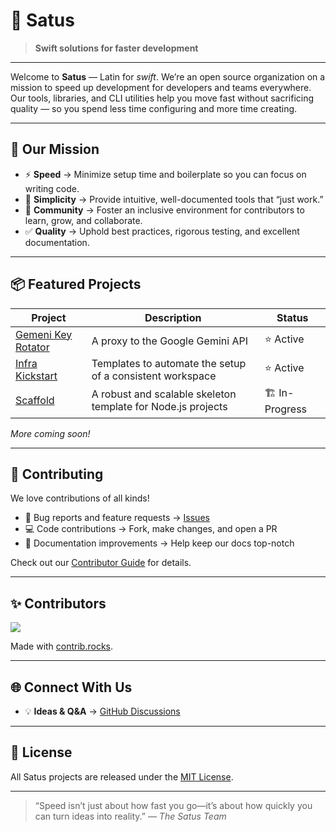 # 🚀 Satus

> **Swift solutions for faster development**

---

Welcome to **Satus** — Latin for _swift_. We’re an open source organization on a
mission to speed up development for developers and teams everywhere. Our tools,
libraries, and CLI utilities help you move fast without sacrificing quality — so
you spend less time configuring and more time creating.

---

## 🚀 Our Mission

- ⚡ **Speed** → Minimize setup time and boilerplate so you can focus on writing
  code.
- 🔧 **Simplicity** → Provide intuitive, well-documented tools that “just work.”
- 🤝 **Community** → Foster an inclusive environment for contributors to learn,
  grow, and collaborate.
- ✅ **Quality** → Uphold best practices, rigorous testing, and excellent
  documentation.

---

## 📦 Featured Projects

| Project                                                              | Description                                                  | Status         |
| -------------------------------------------------------------------- | ------------------------------------------------------------ | -------------- |
| [Gemeni Key Rotator](https://github.com/satusdev/gemeni-key-rotator) | A proxy to the Google Gemini API                             | ⭐ Active      |
| [Infra Kickstart](https://github.com/satusdev/infra-kickstart)       | Templates to automate the setup of a consistent workspace    | ⭐ Active      |
| [Scaffold](https://github.com/satusdev/scaffold)                     | A robust and scalable skeleton template for Node.js projects | 🏗️ In-Progress |

_More coming soon!_

---

## 🤝 Contributing

We love contributions of all kinds!

- 🐛 Bug reports and feature requests →
  [Issues](https://github.com/satusdev/issues)
- 💻 Code contributions → Fork, make changes, and open a PR
- 📝 Documentation improvements → Help keep our docs top-notch

Check out our [Contributor Guide](CONTRIBUTING.md) for details.

---

## ✨ Contributors

<a href="https://github.com/satusdev/graphs/contributors">
  <img src="https://contrib.rocks/image?repo=satusdev/.github" />
</a>

Made with [contrib.rocks](https://contrib.rocks).

---

## 🌐 Connect With Us

- 💡 **Ideas & Q\&A** →
  [GitHub Discussions](https://github.com/satusdev/discussions)

---

## 📜 License

All Satus projects are released under the [MIT License](LICENSE).

---

> “Speed isn’t just about how fast you go—it’s about how quickly you can turn
> ideas into reality.” — _The Satus Team_

